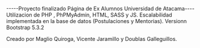 -----Proyecto finalizado Página de Ex Alumnos Universidad de Atacama----
Utilizacion de PHP , PhPMyAdmin, HTML, SASS y JS.
Escalabilidad implementada en la base de datos (Postulaciones y Mentorias).
Versionn Bootstrap 5.3.2

Creado por Maglio Quiroga, Vicente Jaramillo y Doublas Galleguillos.
